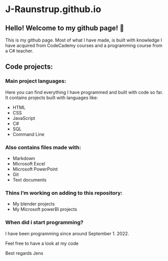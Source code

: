 # J-Raunstrup.github.io

## Hello! Welcome to my github page! 👋

This is my github page. Most of what I have made, is built with knowledge I have acquired from CodeCademy courses and a programming course from a C# teacher.

## Code projects:

### Main project languages:

Here you can find everything I have programmed and built with code so far. It contains projects built with languages like:
<ul>
    <li>HTML</li>
    <li>CSS</li>
    <li>JavaScript</li>
    <li>C#</li>
    <li>SQL</li>
    <li>Command Line</li>
</ul>

### Also contains files made with:

<ul>
    <li>Markdown</li>
    <li>Microsoft Excel</li>
    <li>Microsoft PowerPoint</li>
    <li>Git</li>
    <li>Text documents</li>
</ul>

### Thins I’m working on adding to this repository:

<ul>
    <li>My blender projects</li>
    <li>My Microsoft powerBI projects</li>
</ul>

### When did i start programming?

I have been programming since around September 1. 2022. 

Feel free to have a look at my code

Best regards
Jens
